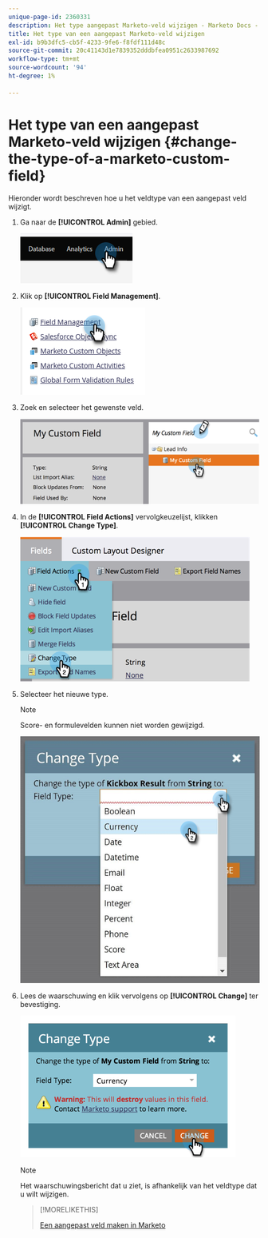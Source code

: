 ```yaml
---
unique-page-id: 2360331
description: Het type aangepast Marketo-veld wijzigen - Marketo Docs - Productdocumentatie
title: Het type van een aangepast Marketo-veld wijzigen
exl-id: b9b3dfc5-cb5f-4233-9fe6-f8fdf111d48c
source-git-commit: 20c41143d1e7839352dddbfea0951c2633987692
workflow-type: tm+mt
source-wordcount: '94'
ht-degree: 1%

---
```


# Het type van een aangepast Marketo-veld wijzigen {#change-the-type-of-a-marketo-custom-field}

Hieronder wordt beschreven hoe u het veldtype van een aangepast veld wijzigt.

1. Ga naar de **[!UICONTROL Admin]** gebied.

   ![](assets/change-the-type-of-a-marketo-custom-field-1.png)

1. Klik op **[!UICONTROL Field Management]**.

   ![](assets/change-the-type-of-a-marketo-custom-field-2.png)

1. Zoek en selecteer het gewenste veld.

   ![](assets/change-the-type-of-a-marketo-custom-field-3.png)

1. In de **[!UICONTROL Field Actions]** vervolgkeuzelijst, klikken **[!UICONTROL Change Type]**.

   ![](assets/change-the-type-of-a-marketo-custom-field-4.png)

1. Selecteer het nieuwe type.

   >[!NOTE]
   >
   >Score- en formulevelden kunnen niet worden gewijzigd.

   ![](assets/change-the-type-of-a-marketo-custom-field-5.png)

1. Lees de waarschuwing en klik vervolgens op **[!UICONTROL Change]** ter bevestiging.

   ![](assets/change-the-type-of-a-marketo-custom-field-6.png)

   >[!NOTE]
   >
   >Het waarschuwingsbericht dat u ziet, is afhankelijk van het veldtype dat u wilt wijzigen.

   >[!MORELIKETHIS]
   >
   >[Een aangepast veld maken in Marketo](/help/marketo/product-docs/administration/field-management/create-a-custom-field-in-marketo.md)
